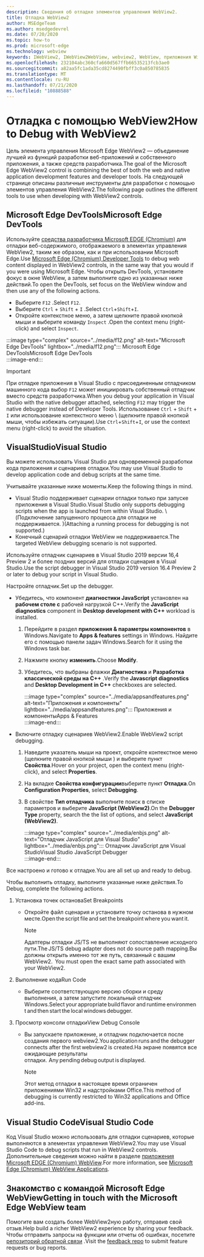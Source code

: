 ```yaml
---
description: Сведения об отладке элементов управления WebView2.
title: Отладка WebView2
author: MSEdgeTeam
ms.author: msedgedevrel
ms.date: 07/20/2020
ms.topic: how-to
ms.prod: microsoft-edge
ms.technology: webview
keywords: IWebView2, IWebView2WebView, webview2, WebView, приложения Win32, Win32, EDGE, ICoreWebView2, ICoreWebView2Host, элемент управления "веб-браузер", HTML Edge
ms.openlocfilehash: 232104abc360cfa660d567ffb66535213fcb3ae0
ms.sourcegitcommit: a82aa5fc1ada35cd8274490fbff3c0a850785835
ms.translationtype: MT
ms.contentlocale: ru-RU
ms.lasthandoff: 07/21/2020
ms.locfileid: "10888588"
---
```

# <span data-ttu-id="123ba-104">Отладка с помощью WebView2</span><span class="sxs-lookup"><span data-stu-id="123ba-104">How to Debug with WebView2</span></span>  

<span data-ttu-id="123ba-105">Цель элемента управления Microsoft Edge WebView2 — объединение лучшей из функций разработки веб-приложений и собственного приложения, а также средств разработчика.</span><span class="sxs-lookup"><span data-stu-id="123ba-105">The goal of the Microsoft Edge WebView2 control is combining the best of both the web and native application development features and developer tools.</span></span>  <span data-ttu-id="123ba-106">На следующей странице описаны различные инструменты для разработки с помощью элементов управления WebView2.</span><span class="sxs-lookup"><span data-stu-id="123ba-106">The following page outlines the different tools to use when developing with WebView2 controls.</span></span>  

## <span data-ttu-id="123ba-107">Microsoft Edge DevTools</span><span class="sxs-lookup"><span data-stu-id="123ba-107">Microsoft Edge DevTools</span></span>  

<span data-ttu-id="123ba-108">Используйте [средства разработчика Microsoft EDGE (Chromium)][DevtoolsMain] для отладки веб-содержимого, отображаемого в элементах управления WebView2, таким же образом, как и при использовании Microsoft Edge.</span><span class="sxs-lookup"><span data-stu-id="123ba-108">Use [Microsoft Edge (Chromium) Developer Tools][DevtoolsMain] to debug web content displayed in WebView2 controls, in the same way that you would if you were using Microsoft Edge.</span></span>  <span data-ttu-id="123ba-109">Чтобы открыть DevTools, установите фокус в окне WebView, а затем выполните одно из указанных ниже действий.</span><span class="sxs-lookup"><span data-stu-id="123ba-109">To open the DevTools, set focus on the WebView window and then use any of the following actions.</span></span>  

*   <span data-ttu-id="123ba-110">Выберите `F12` .</span><span class="sxs-lookup"><span data-stu-id="123ba-110">Select `F12`.</span></span>  
*   <span data-ttu-id="123ba-111">Выберите `Ctrl` + `Shift` + `I` .</span><span class="sxs-lookup"><span data-stu-id="123ba-111">Select `Ctrl`+`Shift`+`I`.</span></span>  
*   <span data-ttu-id="123ba-112">Откройте контекстное меню, а затем щелкните правой кнопкой мыши и выберите команду `Inspect` .</span><span class="sxs-lookup"><span data-stu-id="123ba-112">Open the context menu \(right-click\) and select `Inspect`.</span></span>  

:::image type="complex" source="../media/f12.png" alt-text="Microsoft Edge DevTools" lightbox="../media/f12.png":::
   <span data-ttu-id="123ba-114">Microsoft Edge DevTools</span><span class="sxs-lookup"><span data-stu-id="123ba-114">Microsoft Edge DevTools</span></span>  
:::image-end:::  

> [!IMPORTANT]
> <span data-ttu-id="123ba-115">При отладке приложения в Visual Studio с присоединенным отладчиком машинного кода выбор `F12` может инициировать собственный отладчик вместо средств разработчика.</span><span class="sxs-lookup"><span data-stu-id="123ba-115">When you debug your application in Visual Studio with the native debugger attached, selecting `F12` may trigger the native debugger instead of Developer Tools.</span></span>  <span data-ttu-id="123ba-116">Использование `Ctrl` + `Shift` + `I` или использование контекстного меню \ (щелкните правой кнопкой мыши, чтобы избежать ситуации).</span><span class="sxs-lookup"><span data-stu-id="123ba-116">Use `Ctrl`+`Shift`+`I`, or use the context menu \(right-click\) to avoid the situation.</span></span>  

## <span data-ttu-id="123ba-117">VisualStudio</span><span class="sxs-lookup"><span data-stu-id="123ba-117">Visual Studio</span></span>  

<span data-ttu-id="123ba-118">Вы можете использовать Visual Studio для одновременной разработки кода приложения и сценариев отладки.</span><span class="sxs-lookup"><span data-stu-id="123ba-118">You may use Visual Studio to develop application code and debug scripts at the same time.</span></span>  

<span data-ttu-id="123ba-119">Учитывайте указанные ниже моменты.</span><span class="sxs-lookup"><span data-stu-id="123ba-119">Keep the following things in mind.</span></span>  

*   <span data-ttu-id="123ba-120">Visual Studio поддерживает сценарии отладки только при запуске приложения в Visual Studio.</span><span class="sxs-lookup"><span data-stu-id="123ba-120">Visual Studio only supports debugging scripts when the app is launched from within Visual Studio.</span></span>  <span data-ttu-id="123ba-121">\ (Подключение запущенного процесса для отладки не поддерживается. \)</span><span class="sxs-lookup"><span data-stu-id="123ba-121">\(Attaching a running process for debugging is not supported.\)</span></span>  
*   <span data-ttu-id="123ba-122">Конечный сценарий отладки WebView не поддерживается.</span><span class="sxs-lookup"><span data-stu-id="123ba-122">The targeted WebView debugging scenario is not supported.</span></span>  

<span data-ttu-id="123ba-123">Используйте отладчик сценариев в Visual Studio 2019 версии 16,4 Preview 2 и более поздних версий для отладки сценария в Visual Studio.</span><span class="sxs-lookup"><span data-stu-id="123ba-123">Use the script debugger in Visual Studio 2019 version 16.4 Preview 2 or later to debug your script in Visual Studio.</span></span>  

<span data-ttu-id="123ba-124">Настройте отладчик.</span><span class="sxs-lookup"><span data-stu-id="123ba-124">Set up the debugger.</span></span>  

*   <span data-ttu-id="123ba-125">Убедитесь, что компонент **диагностики JavaScript** установлен на **рабочем столе с** рабочей нагрузкой C++.</span><span class="sxs-lookup"><span data-stu-id="123ba-125">Verify the **JavaScript diagnostics** component in **Desktop development with C++** workload is installed.</span></span>  
    
    1.  <span data-ttu-id="123ba-126">Перейдите в раздел **приложения & параметры компонентов** в Windows.</span><span class="sxs-lookup"><span data-stu-id="123ba-126">Navigate to **Apps & features** settings in Windows.</span></span>  <span data-ttu-id="123ba-127">Найдите его с помощью панели задач Windows.</span><span class="sxs-lookup"><span data-stu-id="123ba-127">Search for it using the Windows task bar.</span></span>  
    1.  <span data-ttu-id="123ba-128">Нажмите кнопку **изменить**.</span><span class="sxs-lookup"><span data-stu-id="123ba-128">Choose **Modify**.</span></span>  
    1.  <span data-ttu-id="123ba-129">Убедитесь, что выбраны флажки **Диагностика** и **Разработка классической среды на C++** .</span><span class="sxs-lookup"><span data-stu-id="123ba-129">Verify the **Javascript diagnostics** and **Desktop Development in C++** checkboxes are selected.</span></span>  
        
        :::image type="complex" source="../media/appsandfeatures.png" alt-text="Приложения и компоненты" lightbox="../media/appsandfeatures.png":::
           <span data-ttu-id="123ba-131">Приложения и компоненты</span><span class="sxs-lookup"><span data-stu-id="123ba-131">Apps & Features</span></span>  
        :::image-end:::  
        
*   <span data-ttu-id="123ba-132">Включите отладку сценариев WebView2.</span><span class="sxs-lookup"><span data-stu-id="123ba-132">Enable WebView2 script debugging.</span></span>  
    1.  <span data-ttu-id="123ba-133">Наведите указатель мыши на проект, откройте контекстное меню (щелкните правой кнопкой мыши \) и выберите пункт **Свойства**.</span><span class="sxs-lookup"><span data-stu-id="123ba-133">Hover on your project, open the context menu \(right-click\), and select **Properties**.</span></span>  
    1.  <span data-ttu-id="123ba-134">На вкладке **Свойства конфигурации**выберите пункт **Отладка**.</span><span class="sxs-lookup"><span data-stu-id="123ba-134">On **Configuration Properties**, select **Debugging**.</span></span>  
    1.  <span data-ttu-id="123ba-135">В свойстве **Тип отладчика** выполните поиск в списке параметров и выберите **JavaScript (WebView2)**.</span><span class="sxs-lookup"><span data-stu-id="123ba-135">On the **Debugger Type** property, search the the list of options, and select **JavaScript (WebView2)**.</span></span>  
        
        :::image type="complex" source="../media/enbjs.png" alt-text="Отладчик JavaScript для Visual Studio" lightbox="../media/enbjs.png":::
           <span data-ttu-id="123ba-137">Отладчик JavaScript для Visual Studio</span><span class="sxs-lookup"><span data-stu-id="123ba-137">Visual Studio JavaScript Debugger</span></span>  
        :::image-end:::  
        
<!--todo: Please update the image to use a red rectangle to outline the portion of the screen to highlight  -->  

<span data-ttu-id="123ba-138">Все настроено и готово к отладке.</span><span class="sxs-lookup"><span data-stu-id="123ba-138">You are all set up and ready to debug.</span></span>  

<span data-ttu-id="123ba-139">Чтобы выполнить отладку, выполните указанные ниже действия.</span><span class="sxs-lookup"><span data-stu-id="123ba-139">To Debug, complete the following actions.</span></span>  

1.  <span data-ttu-id="123ba-140">Установка точек останова</span><span class="sxs-lookup"><span data-stu-id="123ba-140">Set Breakpoints</span></span>  
    *   <span data-ttu-id="123ba-141">Откройте файл сценария и установите точку останова в нужном месте.</span><span class="sxs-lookup"><span data-stu-id="123ba-141">Open the script file and set the breakpoint where you want it.</span></span>  
        
        > [!NOTE]
        > <span data-ttu-id="123ba-142">Адаптеры отладки JS/TS не выполняют сопоставление исходного пути.</span><span class="sxs-lookup"><span data-stu-id="123ba-142">The JS/TS debug adapter does not do source path mapping.</span></span><span data-ttu-id="123ba-143">Вы должны открыть именно тот же путь, связанный с вашим WebView2.</span><span class="sxs-lookup"><span data-stu-id="123ba-143">  You must open the exact same path associated with your WebView2.</span></span>  
        
1.  <span data-ttu-id="123ba-144">Выполнение кода</span><span class="sxs-lookup"><span data-stu-id="123ba-144">Run Code</span></span>  
    *   <span data-ttu-id="123ba-145">Выберите соответствующую версию сборки и среду выполнения, а затем запустите локальный отладчик Windows.</span><span class="sxs-lookup"><span data-stu-id="123ba-145">Select your appropriate build flavor and runtime environment and then start the local windows debugger.</span></span>  
1.  <span data-ttu-id="123ba-146">Просмотр консоли отладки</span><span class="sxs-lookup"><span data-stu-id="123ba-146">View Debug Console</span></span>  
    *   <span data-ttu-id="123ba-147">Вы запускаете приложение, и отладчик подключается после создания первого webview2.</span><span class="sxs-lookup"><span data-stu-id="123ba-147">You application runs and the debugger connects after the first webview2 is created.</span></span><span data-ttu-id="123ba-148">На экране появятся все ожидающие результаты отладки.</span><span class="sxs-lookup"><span data-stu-id="123ba-148">  Any pending debug output is displayed.</span></span>  
        
        > [!NOTE]
        > <span data-ttu-id="123ba-149">Этот метод отладки в настоящее время ограничен приложениями Win32 и надстройками Office.</span><span class="sxs-lookup"><span data-stu-id="123ba-149">This method of debugging is currently restricted to Win32 applications and Office add-ins.</span></span>  
        
## <span data-ttu-id="123ba-150">Visual Studio Code</span><span class="sxs-lookup"><span data-stu-id="123ba-150">Visual Studio Code</span></span>  

<span data-ttu-id="123ba-151">Код Visual Studio можно использовать для отладки сценариев, которые выполняются в элементах управления WebView2.</span><span class="sxs-lookup"><span data-stu-id="123ba-151">You may use Visual Studio Code to debug scripts that run in WebView2 controls.</span></span>  <span data-ttu-id="123ba-152">Дополнительные сведения можно найти в разделе [приложения Microsoft EDGE (Chromium) WebView][GithubMicrosoftVscodeEdgeDebug2MainChromiumWebviewApplications].</span><span class="sxs-lookup"><span data-stu-id="123ba-152">For more information, see [Microsoft Edge (Chromium) WebView Applications][GithubMicrosoftVscodeEdgeDebug2MainChromiumWebviewApplications].</span></span>  

<!--todo:  add See also heading  -->  

## <span data-ttu-id="123ba-153">Знакомство с командой Microsoft Edge WebView</span><span class="sxs-lookup"><span data-stu-id="123ba-153">Getting in touch with the Microsoft Edge WebView team</span></span>  

<span data-ttu-id="123ba-154">Помогите вам создать более WebView2ную работу, отправив свой отзыв.</span><span class="sxs-lookup"><span data-stu-id="123ba-154">Help build a richer WebView2 experience by sharing your feedback.</span></span>  <span data-ttu-id="123ba-155">Чтобы отправить запросы на функции или отчеты об ошибках, посетите [репозиторий обратной связи][GithubMicrosoftedgeWebviewfeedback] .</span><span class="sxs-lookup"><span data-stu-id="123ba-155">Visit the [feedback repo][GithubMicrosoftedgeWebviewfeedback] to submit feature requests or bug reports.</span></span>  

<!-- links -->  

[DevtoolsMain]: /microsoft-edge/devtools-guide-chromium "Инструменты разработчика Microsoft EDGE (Chromium) | Документы Microsoft"  

[GithubMicrosoftVscodeEdgeDebug2MainChromiumWebviewApplications]: https://github.com/microsoft/vscode-edge-debug2/blob/master/README.md#microsoft-edge-chromium-webview-applications "Microsoft EDGE (Chromium) WebView Applications-VS-Debugger для Microsoft Edge | GitHub"  

[GithubMicrosoftedgeWebviewfeedback]: https://github.com/MicrosoftEdge/WebViewFeedback "WebView Feedback-MicrosoftEdge/WebViewFeedback | GitHub"  
